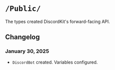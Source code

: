 #  `/Public/`

The types created DiscordKit's forward-facing API.

## Changelog

### January 30, 2025
- `DiscordBot` created. Variables configured.

